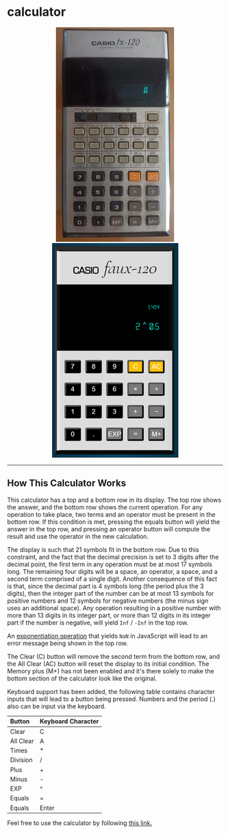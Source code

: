 # calculator

<div align='center'>
    <img src = ./casiofx120_resized_500h.jpg> <img src = ./casiofaux120_resized.png>
</div>

---

## How This Calculator Works

This calculator has a top and a bottom row in its display. The top row shows the answer, and the bottom row shows the current operation. For any operation to take place, two terms and an operator must be present in the bottom row. If this condition is met, pressing the equals button will yield the answer in the top row, and pressing an operator button will compute the result and use the operator in the new calculation.

The display is such that 21 symbols fit in the bottom row. Due to this constraint, and the fact that the decimal precision is set to 3 digits after the decimal point, the first term in any operation must be at most 17 symbols long. The remaining four digits will be a space, an operator, a space, and a second term comprised of a single digit. Another consequence of this fact is that, since the decimal part is 4 symbols long (the period plus the 3 digits), then the integer part of the number can be at most 13 symbols for positive numbers and 12 symbols for negative numbers (the minus sign uses an additional space). Any operation resulting in a positive number with more than 13 digits in its integer part, or more than 12 digits in its integer part if the number is negative, will yield `Inf` / `-Inf` in the top row.

An [exponentiation operation](https://developer.mozilla.org/en-US/docs/Web/JavaScript/Reference/Operators/Exponentiation) that yields `NaN` in JavaScript will lead to an error message being shown in the top row.

The Clear (C) button will remove the second term from the bottom row, and the All Clear (AC) button will reset the display to its initial condition. The Memory plus (M+) has not been enabled and it's there solely to make the bottom section of the calculator look like the original.

Keyboard support has been added, the following table contains character inputs that will lead to a button being pressed. Numbers and the period (.) also can be input via the keyboard.

|Button           | Keyboard Character |
| :---            | :---               |
| Clear           | C                  |
| All Clear       | A                  |
| Times           | *                  |
| Division        | /                  |
| Plus            | +                  |
| Minus           | -                  |
| EXP             | ^                  |
| Equals          | =                  |
| Equals          | Enter              |

Feel free to use the calculator by following [this link.](https://fadotti.github.io/calculator/)